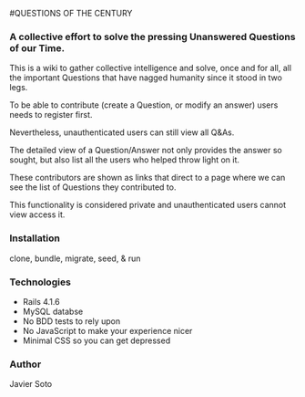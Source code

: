 #QUESTIONS OF THE CENTURY

### A collective effort to solve the pressing Unanswered Questions of our Time.

This is a wiki to gather collective intelligence and solve, once and for all, all the important Questions that have nagged humanity since it stood in two legs.

To be able to contribute (create a Question, or modify an answer) users needs to register first.

Nevertheless, unauthenticated users can still view all Q&As.

The  detailed view of a Question/Answer not only provides the answer so sought, but also list all the users who helped throw light on it.

These contributors are shown as links that direct to a page where we can see the list of Questions they contributed to.

This functionality is considered private and unauthenticated users cannot view access it.

### Installation

clone, bundle, migrate, seed, & run

### Technologies

- Rails 4.1.6
- MySQL databse
- No BDD tests to rely upon
- No JavaScript to make your experience nicer
- Minimal CSS so you can get depressed

### Author

Javier Soto
